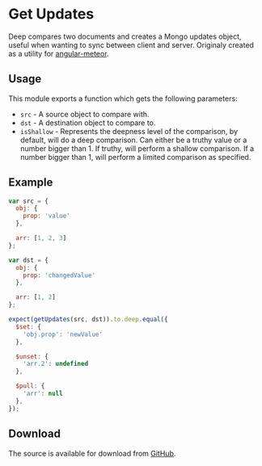 # Get Updates

Deep compares two documents and creates a Mongo updates object, useful when wanting to sync between client and server.
Originaly created as a utility for [angular-meteor](https://github.com/DAB0mB/angular-meteor.git).

## Usage

This module exports a function which gets the following parameters:
- `src` - A source object to compare with.
- `dst` - A destination object to compare to.
- `isShallow` - Represents the deepness level of the comparison, by default, will do a deep comparison. Can either be a truthy value or a number bigger than 1. If truthy, will perform a shallow comparison. If a number bigger than 1, will perform a limited comparison as specified.

## Example

```js
var src = {
  obj: {
    prop: 'value'
  },

  arr: [1, 2, 3]
};

var dst = {
  obj: {
    prop: 'changedValue'
  },

  arr: [1, 2]
};

expect(getUpdates(src, dst)).to.deep.equal({
  $set: {
    'obj.prop': 'newValue'
  },

  $unset: {
    'arr.2': undefined
  },

  $pull: {
    'arr': null
  },
});
```

## Download
The source is available for download from [GitHub](http://github.com/DAB0mB/get-updates).
